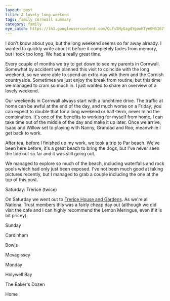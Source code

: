 ```yaml
---
layout: post
title: A lovely long weekend
tags: family cornwall summary
category: family
eye_catch: https://lh3.googleusercontent.com/QLfs5MyGzgdYgooKTye0HSI67f3uqOH5KtRawj4LqfKxKPK96_mO9TIxpQC12FGu-YYIQvk3eJ2AowAk2XULemOpwJ-K_0rJB6ZNt1wdKvod_2OEJ3fwyOFS42tvAEdOUXlJFw31yvY=w1280-h720-no
---
```


I don't know about you, but the long weekend seems so far away already. I wanted to quickly write about it before it completely fades from memory, but I took too long. We had a really great time.

Every couple of months we try to get down to see my parents in Cornwall. Somewhat by accident we planned this visit to coincide with the long weekend, so we were able to spend an extra day with them and the Cornish countryside. Sometimes we just enjoy the break from routine, but this time we managed to cram so much in. I just wanted to share an overview of a lovely weekend.

<!--more-->

Our weekends in Cornwall always start with a lunchtime drive. The traffic at home can be awful at the end of the day, and much worse on a Friday; you can expect to double that for a long weekend or half-term, never mind the combination. It's one of the benefits to working for myself from home, I can take time out of the middle of the day and make it up later. Once we arrive, Isaac and Willow set to playing with Nanny, Grandad and Roo; meanwhile I get back to work.

After tea, before I finished up my work, we took a trip to Par beach. We've been here before, it's a great beach to bring the dogs, but I've never seen the tide out so far and it was still going out.

We managed to explore so much of the beach, including waterfalls and rock pools which had only just been exposed. I've not been much good at taking pictures recently, but I managed to grab a couple including the one at the top of this post.

Saturday: Trerice (twice)

On Saturday we went out to [Trerice House and Gardens](https://www.nationaltrust.org.uk/trerice). As we're all National Trust members this was a fairly cheap day out (although we did visit the cafe and I can highly recommend the Lemon Meringue, even if it is bit pricey). 

Sunday

Cardinham

Bowls

Mevagissey

Monday

Holywell Bay

The Baker's Dozen

Home